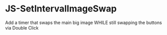 # JS-SetIntervalImageSwap
Add a timer that swaps the main big image WHILE still swapping the buttons via Double Click
